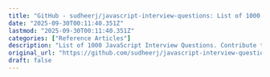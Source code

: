 ```yaml
---
title: "GitHub - sudheerj/javascript-interview-questions: List of 1000 JavaScript Interview Questions"
date: "2025-09-30T00:11:40.351Z"
lastmod: "2025-09-30T00:11:40.351Z"
categories: ["Reference Articles"]
description: "List of 1000 JavaScript Interview Questions. Contribute to sudheerj/javascript-interview-questions development by creating an account on GitHub."
original_url: "https://github.com/sudheerj/javascript-interview-questions"
draft: false
---
```

